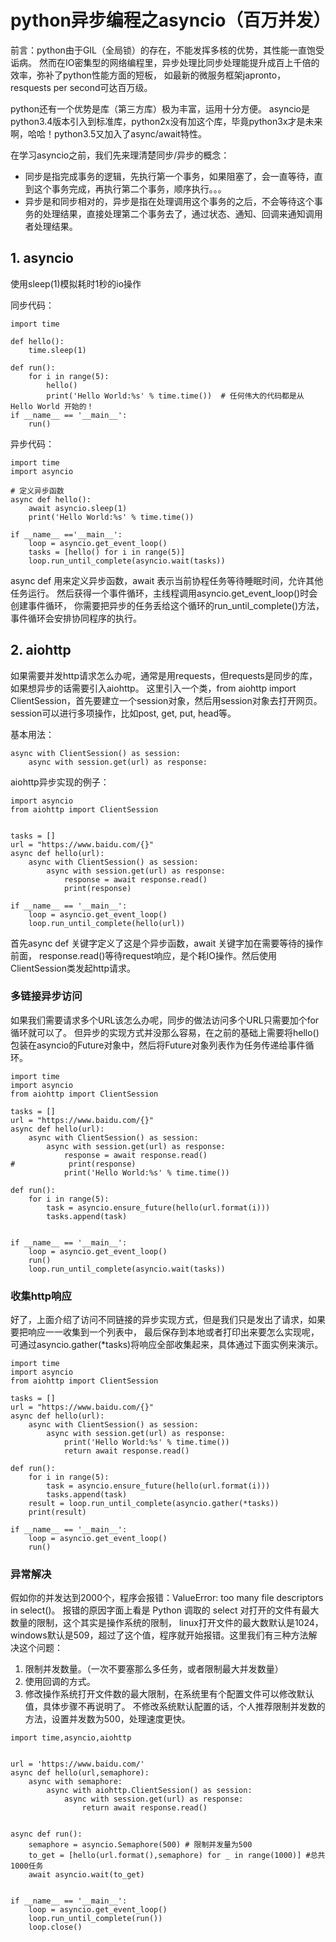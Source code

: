 # python异步编程之asyncio（百万并发）
前言：python由于GIL（全局锁）的存在，不能发挥多核的优势，其性能一直饱受诟病。
然而在IO密集型的网络编程里，异步处理比同步处理能提升成百上千倍的效率，弥补了python性能方面的短板，
如最新的微服务框架japronto，resquests per second可达百万级。

python还有一个优势是库（第三方库）极为丰富，运用十分方便。
asyncio是python3.4版本引入到标准库，python2x没有加这个库，毕竟python3x才是未来啊，哈哈！python3.5又加入了async/await特性。

 
在学习asyncio之前，我们先来理清楚同步/异步的概念：
+ 同步是指完成事务的逻辑，先执行第一个事务，如果阻塞了，会一直等待，直到这个事务完成，再执行第二个事务，顺序执行。。。
+ 异步是和同步相对的，异步是指在处理调用这个事务的之后，不会等待这个事务的处理结果，直接处理第二个事务去了，通过状态、通知、回调来通知调用者处理结果。
## 1. asyncio
使用sleep(1)模拟耗时1秒的io操作

同步代码：
```
import time

def hello():
    time.sleep(1)

def run():
    for i in range(5):
        hello()
        print('Hello World:%s' % time.time())  # 任何伟大的代码都是从Hello World 开始的！
if __name__ == '__main__':
    run()
```
异步代码：
```
import time
import asyncio

# 定义异步函数
async def hello():
    await asyncio.sleep(1)
    print('Hello World:%s' % time.time())

if __name__ =='__main__':
    loop = asyncio.get_event_loop()
    tasks = [hello() for i in range(5)]
    loop.run_until_complete(asyncio.wait(tasks))
```
async def 用来定义异步函数，await 表示当前协程任务等待睡眠时间，允许其他任务运行。
然后获得一个事件循环，主线程调用asyncio.get_event_loop()时会创建事件循环，
你需要把异步的任务丢给这个循环的run_until_complete()方法，事件循环会安排协同程序的执行。

## 2. aiohttp
如果需要并发http请求怎么办呢，通常是用requests，但requests是同步的库，如果想异步的话需要引入aiohttp。
这里引入一个类，from aiohttp import ClientSession，首先要建立一个session对象，然后用session对象去打开网页。
session可以进行多项操作，比如post, get, put, head等。

基本用法：
```
async with ClientSession() as session:
    async with session.get(url) as response:
```

aiohttp异步实现的例子：
```
import asyncio
from aiohttp import ClientSession


tasks = []
url = "https://www.baidu.com/{}"
async def hello(url):
    async with ClientSession() as session:
        async with session.get(url) as response:
            response = await response.read()
            print(response)

if __name__ == '__main__':
    loop = asyncio.get_event_loop()
    loop.run_until_complete(hello(url))
```
首先async def 关键字定义了这是个异步函数，await 关键字加在需要等待的操作前面，
response.read()等待request响应，是个耗IO操作。然后使用ClientSession类发起http请求。

### 多链接异步访问
如果我们需要请求多个URL该怎么办呢，同步的做法访问多个URL只需要加个for循环就可以了。
但异步的实现方式并没那么容易，在之前的基础上需要将hello()包装在asyncio的Future对象中，然后将Future对象列表作为任务传递给事件循环。
```
import time
import asyncio
from aiohttp import ClientSession

tasks = []
url = "https://www.baidu.com/{}"
async def hello(url):
    async with ClientSession() as session:
        async with session.get(url) as response:
            response = await response.read()
#            print(response)
            print('Hello World:%s' % time.time())

def run():
    for i in range(5):
        task = asyncio.ensure_future(hello(url.format(i)))
        tasks.append(task)


if __name__ == '__main__':
    loop = asyncio.get_event_loop()
    run()
    loop.run_until_complete(asyncio.wait(tasks))
```
### 收集http响应
好了，上面介绍了访问不同链接的异步实现方式，但是我们只是发出了请求，如果要把响应一一收集到一个列表中，
最后保存到本地或者打印出来要怎么实现呢，可通过asyncio.gather(*tasks)将响应全部收集起来，具体通过下面实例来演示。
```
import time
import asyncio
from aiohttp import ClientSession

tasks = []
url = "https://www.baidu.com/{}"
async def hello(url):
    async with ClientSession() as session:
        async with session.get(url) as response:
            print('Hello World:%s' % time.time())
            return await response.read()

def run():
    for i in range(5):
        task = asyncio.ensure_future(hello(url.format(i)))
        tasks.append(task)
    result = loop.run_until_complete(asyncio.gather(*tasks))
    print(result)

if __name__ == '__main__':
    loop = asyncio.get_event_loop()
    run()
```

### 异常解决
假如你的并发达到2000个，程序会报错：ValueError: too many file descriptors in select()。
报错的原因字面上看是 Python 调取的 select 对打开的文件有最大数量的限制，这个其实是操作系统的限制，
linux打开文件的最大数默认是1024，windows默认是509，超过了这个值，程序就开始报错。这里我们有三种方法解决这个问题：
1. 限制并发数量。（一次不要塞那么多任务，或者限制最大并发数量）
2. 使用回调的方式。
3. 修改操作系统打开文件数的最大限制，在系统里有个配置文件可以修改默认值，具体步骤不再说明了。
不修改系统默认配置的话，个人推荐限制并发数的方法，设置并发数为500，处理速度更快。
```
import time,asyncio,aiohttp


url = 'https://www.baidu.com/'
async def hello(url,semaphore):
    async with semaphore:
        async with aiohttp.ClientSession() as session:
            async with session.get(url) as response:
                return await response.read()


async def run():
    semaphore = asyncio.Semaphore(500) # 限制并发量为500
    to_get = [hello(url.format(),semaphore) for _ in range(1000)] #总共1000任务
    await asyncio.wait(to_get)


if __name__ == '__main__':
    loop = asyncio.get_event_loop()
    loop.run_until_complete(run())
    loop.close()
```